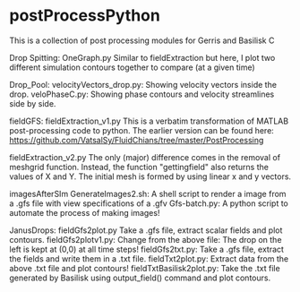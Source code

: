 # postProcessPython
This is a collection of post processing modules for Gerris and Basilisk C

Drop Spitting:
OneGraph.py
Similar to fieldExtraction but here, I plot two different simulation contours together to compare (at a given time)


Drop_Pool:
velocityVectors_drop.py: Showing velocity vectors inside the drop.
veloPhaseC.py: Showing phase contours and velocity streamlines side by side.

fieldGFS:
fieldExtraction_v1.py
This is a verbatim transformation of MATLAB post-processing code to python. The earlier version can be found here: https://github.com/VatsalSy/FluidChians/tree/master/PostProcessing

fieldExtraction_v2.py
The only (major) difference comes in the removal of meshgrid function. Instead, the function "gettingfield" also returns the values of X and Y. The initial mesh is formed by using linear x and y vectors.


imagesAfterSIm
GenerateImages2.sh: A shell script to render a image from a .gfs file with view specifications of a .gfv
Gfs-batch.py: A python script to automate the process of making images!

JanusDrops:
fieldGfs2plot.py Take a .gfs file, extract scalar fields and plot contours.
fieldGfs2plotv1.py: Change from the above file: The drop on the left is kept at (0,0) at all time steps!
fieldGfs2txt.py: Take a .gfs file, extract the fields and write them in a .txt file.
fieldTxt2plot.py: Extract data from the above .txt file and plot contours!
fieldTxtBasilisk2plot.py: Take the .txt file generated by Basilisk using output_field() command and plot contours.
